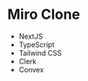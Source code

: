 # Miro Clone

<!-- Create a list of technologies used -->
- NextJS
- TypeScript
- Tailwind CSS
- Clerk
- Convex
